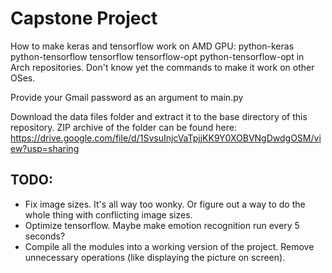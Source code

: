 # Capstone Project

How to make keras and tensorflow work on AMD GPU:
python-keras python-tensorflow tensorflow tensorflow-opt python-tensorflow-opt
in Arch repositories. Don't know yet the commands to make it work on other OSes.

Provide your Gmail password as an argument to main.py

Download the data files folder and extract it to the base directory of this
repository. ZIP archive of the folder can be found here:
https://drive.google.com/file/d/1SvsuInjcVaTpjjKK9Y0XOBVNgDwdgOSM/view?usp=sharing

## TODO:
- Fix image sizes. It's all way too wonky. Or figure out a way to do the whole
  thing with conflicting image sizes.
- Optimize tensorflow. Maybe make emotion recognition run every 5 seconds?
- Compile all the modules into a working version of the project. Remove
  unnecessary operations (like displaying the picture on screen).
